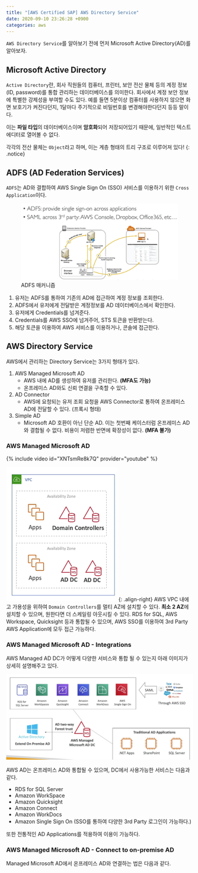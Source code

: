 ```yaml
---
title: "[AWS Certified SAP] AWS Directory Service"
date: 2020-09-10 23:26:28 +0900
categories: aws
---
```


`AWS Directory Service`를 알아보기 전에 먼저 Microsoft Active Directory(AD)를 알아보자.

## Microsoft Active Directory

`Active Directory`란, 회사 직원들의 컴퓨터, 프린터, 보안 전산 물체 등의 계정 정보(ID, password)를 통합 관리하는 데이터베이스를 의미한다. 회사에서 계정 보안 정보에 특별한 강제성을 부여할 수도 있다. 예를 들면 5분이상 컴퓨터를 사용하지 않으면 화면 보호기가 켜진다던지, 1달마다 주기적으로 비밀번호를 변경해야한다던지 등등 말이다.

이는 **파일 타입**의 데이터베이스이며 **암호화**되어 저장되어있기 때문에, 일반적인 텍스트 에디터로 열어볼 수 없다.

각각의 전산 물체는 `Object`라고 하며, 이는 계층 형태의 트리 구조로 이루어져 있다!
{: .notice}

## ADFS (AD Federation Services)

`ADFS`는 AD와 결합하여 AWS Single Sign On (SSO) 서비스를 이용하기 위한 `Cross Application`이다.

<figure>
    <img src="/assets/images/2020-09-10-00.png" />
    <figcaption>ADFS 매커니즘</figcaption>
</figure>

1. 유저는 ADFS를 통하여 기존의 AD에 접근하여 계정 정보를 조회한다.
2. ADFS에서 유저에게 전달받은 계정정보를 AD 데이터베이스에서 확인한다.
3. 유저에게 Credentials를 넘겨준다.
4. Credentials를 AWS SSO에 넘겨주어, STS 토큰을 반환받는다.
5. 해당 토큰을 이용하여 AWS 서비스를 이용하거나, 콘솔에 접근한다.

## AWS Directory Service

AWS에서 관리하는 Directory Service는 3가지 형태가 있다.

1. AWS Managed Microsoft AD
   - AWS 내에 AD를 생성하여 유저를 관리한다. **(MFA도 가능)**
   - 온프레미스 AD와도 신뢰 연결을 구축할 수 있다.
2. AD Connector
   - AWS에 요청되는 유저 조회 요청을 AWS Connector로 통하여 온프레미스 AD에 전달할 수 있다. (프록시 형태)
3. Simple AD
   - Microsoft AD 호환이 아닌 단순 AD. 이는 첫번째 케이스터럼 온프레미스 AD와 결합될 수 없다. 비용이 저렴한 반면에 확장성이 없다. **(MFA 불가)**

### AWS Managed Microsoft AD

{% include video id="XNTsmRe8k7Q" provider="youtube" %}

![image-right](/assets/images/2020-09-10-01.png){: .align-right}
AWS VPC 내에 고 가용성을 위하여 `Domain Controllers`를 멀티 AZ에 설치할 수 있다. **최소 2 AZ**에 설치할 수 있으며, 원한다면 더 스케일링 아웃시킬 수 있다.
RDS for SQL, AWS Workspace, Quicksight 등과 통합될 수 있으며, AWS SSO를 이용하여 3rd Party AWS Application에 모두 접근 가능하다.

### AWS Managed Microsoft AD - Integrations

AWS Managed AD DC가 어떻게 다양한 서비스와 통합 될 수 있는지 아래 이미지가 상세히 설명해주고 있다.

![image-right](/assets/images/2020-09-10-02.png)

AWS AD는 온프레미스 AD와 통합될 수 있으며, DC에서 사용가능한 서비스는 다음과 같다.

- RDS for SQL Server
- Amazon WorkSpace
- Amazon Quicksight
- Amazon Connect
- Amazon WorkDocs
- Amazon Single Sign On (SSO를 통하여 다양한 3rd Party 로그인이 가능하다.)

또한 전통적인 AD Applications를 적용하여 이용이 가능하다.


### AWS Managed Microsoft AD - Connect to on-premise AD

Managed Microsoft AD에서 온프레미스 AD와 연결하는 법은 다음과 같다.


